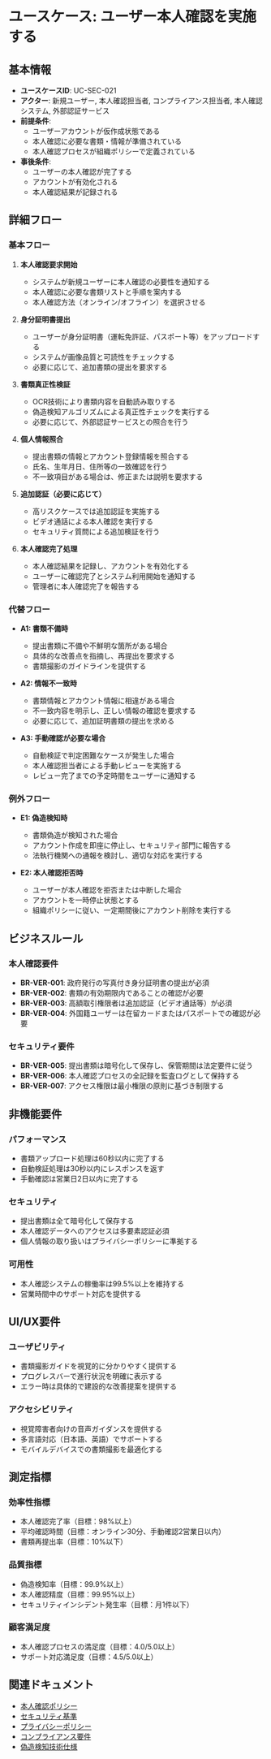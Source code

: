 # ユースケース: ユーザー本人確認を実施する

## 基本情報

- **ユースケースID**: UC-SEC-021
- **アクター**: 新規ユーザー, 本人確認担当者, コンプライアンス担当者, 本人確認システム, 外部認証サービス
- **前提条件**:
  - ユーザーアカウントが仮作成状態である
  - 本人確認に必要な書類・情報が準備されている
  - 本人確認プロセスが組織ポリシーで定義されている
- **事後条件**:
  - ユーザーの本人確認が完了する
  - アカウントが有効化される
  - 本人確認結果が記録される

## 詳細フロー

### 基本フロー
1. **本人確認要求開始**
   - システムが新規ユーザーに本人確認の必要性を通知する
   - 本人確認に必要な書類リストと手順を案内する
   - 本人確認方法（オンライン/オフライン）を選択させる

2. **身分証明書提出**
   - ユーザーが身分証明書（運転免許証、パスポート等）をアップロードする
   - システムが画像品質と可読性をチェックする
   - 必要に応じて、追加書類の提出を要求する

3. **書類真正性検証**
   - OCR技術により書類内容を自動読み取りする
   - 偽造検知アルゴリズムによる真正性チェックを実行する
   - 必要に応じて、外部認証サービスとの照合を行う

4. **個人情報照合**
   - 提出書類の情報とアカウント登録情報を照合する
   - 氏名、生年月日、住所等の一致確認を行う
   - 不一致項目がある場合は、修正または説明を要求する

5. **追加認証（必要に応じて）**
   - 高リスクケースでは追加認証を実施する
   - ビデオ通話による本人確認を実行する
   - セキュリティ質問による追加検証を行う

6. **本人確認完了処理**
   - 本人確認結果を記録し、アカウントを有効化する
   - ユーザーに確認完了とシステム利用開始を通知する
   - 管理者に本人確認完了を報告する

### 代替フロー
- **A1: 書類不備時**
  - 提出書類に不備や不鮮明な箇所がある場合
  - 具体的な改善点を指摘し、再提出を要求する
  - 書類撮影のガイドラインを提供する

- **A2: 情報不一致時**
  - 書類情報とアカウント情報に相違がある場合
  - 不一致内容を明示し、正しい情報の確認を要求する
  - 必要に応じて、追加証明書類の提出を求める

- **A3: 手動確認が必要な場合**
  - 自動検証で判定困難なケースが発生した場合
  - 本人確認担当者による手動レビューを実施する
  - レビュー完了までの予定時間をユーザーに通知する

### 例外フロー
- **E1: 偽造検知時**
  - 書類偽造が検知された場合
  - アカウント作成を即座に停止し、セキュリティ部門に報告する
  - 法執行機関への通報を検討し、適切な対応を実行する

- **E2: 本人確認拒否時**
  - ユーザーが本人確認を拒否または中断した場合
  - アカウントを一時停止状態とする
  - 組織ポリシーに従い、一定期間後にアカウント削除を実行する

## ビジネスルール

### 本人確認要件
- **BR-VER-001**: 政府発行の写真付き身分証明書の提出が必須
- **BR-VER-002**: 書類の有効期限内であることの確認が必要
- **BR-VER-003**: 高額取引権限者は追加認証（ビデオ通話等）が必須
- **BR-VER-004**: 外国籍ユーザーは在留カードまたはパスポートでの確認が必要

### セキュリティ要件
- **BR-VER-005**: 提出書類は暗号化して保存し、保管期間は法定要件に従う
- **BR-VER-006**: 本人確認プロセスの全記録を監査ログとして保持する
- **BR-VER-007**: アクセス権限は最小権限の原則に基づき制限する

## 非機能要件

### パフォーマンス
- 書類アップロード処理は60秒以内に完了する
- 自動検証処理は30秒以内にレスポンスを返す
- 手動確認は営業日2日以内に完了する

### セキュリティ
- 提出書類は全て暗号化して保存する
- 本人確認データへのアクセスは多要素認証必須
- 個人情報の取り扱いはプライバシーポリシーに準拠する

### 可用性
- 本人確認システムの稼働率は99.5%以上を維持する
- 営業時間中のサポート対応を提供する

## UI/UX要件

### ユーザビリティ
- 書類撮影ガイドを視覚的に分かりやすく提供する
- プログレスバーで進行状況を明確に表示する
- エラー時は具体的で建設的な改善提案を提供する

### アクセシビリティ
- 視覚障害者向けの音声ガイダンスを提供する
- 多言語対応（日本語、英語）でサポートする
- モバイルデバイスでの書類撮影を最適化する

## 測定指標

### 効率性指標
- 本人確認完了率（目標：98%以上）
- 平均確認時間（目標：オンライン30分、手動確認2営業日以内）
- 書類再提出率（目標：10%以下）

### 品質指標
- 偽造検知率（目標：99.9%以上）
- 本人確認精度（目標：99.95%以上）
- セキュリティインシデント発生率（目標：月1件以下）

### 顧客満足度
- 本人確認プロセスの満足度（目標：4.0/5.0以上）
- サポート対応満足度（目標：4.5/5.0以上）

## 関連ドキュメント

- [本人確認ポリシー](../../../policies/identity-verification-policy.md)
- [セキュリティ基準](../../../security/security-standards.md)
- [プライバシーポリシー](../../../privacy/privacy-policy.md)
- [コンプライアンス要件](../../../compliance/compliance-requirements.md)
- [偽造検知技術仕様](../../../technical/fraud-detection-spec.md)